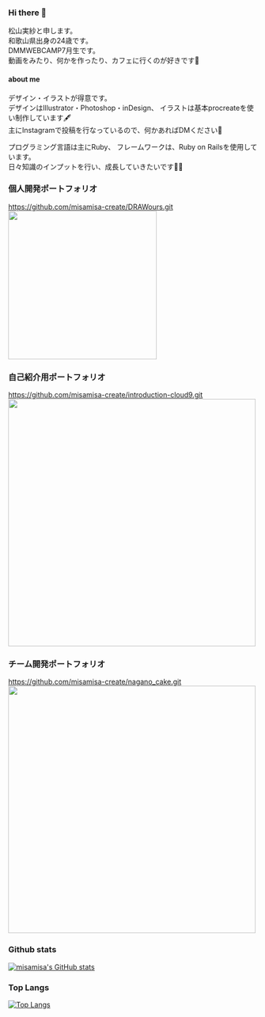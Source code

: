 ### Hi there 👋

松山実紗と申します。  
和歌山県出身の24歳です。  
DMMWEBCAMP7月生です。  
動画をみたり、何かを作ったり、カフェに行くのが好きです💐  

#### about me

デザイン・イラストが得意です。  
デザインはIllustrator・Photoshop・inDesign、 
イラストは基本procreateを使い制作しています🖋  
主にInstagramで投稿を行なっているので、何かあればDMください🐶  

プログラミング言語は主にRuby、 フレームワークは、Ruby on Railsを使用しています。  
日々知識のインプットを行い、成長していきたいです👩‍💻  

### 個人開発ポートフォリオ  
https://github.com/misamisa-create/DRAWours.git  
<img src="https://user-images.githubusercontent.com/83994010/138391927-230d8d4e-5b4e-4119-bc97-f0bd5e0597f0.jpeg" width="300">

### 自己紹介用ポートフォリオ  
https://github.com/misamisa-create/introduction-cloud9.git  
<img src="https://user-images.githubusercontent.com/83994010/138391944-8d2ff0f0-514f-438e-85c1-5335f6d9efd2.jpeg" width="500">

### チーム開発ポートフォリオ  
https://github.com/misamisa-create/nagano_cake.git  
<img src="https://user-images.githubusercontent.com/83994010/138391987-68fb41b6-dd95-4105-8cbe-b647c388a3b7.jpeg" width="500">

### Github stats
[![misamisa's GitHub stats](https://github-readme-stats.vercel.app/api?username=misamisa-create&theme=vue-dark&show_icons=true)](https://github.com/misamisa-create/github-readme-stats)

### Top Langs
[![Top Langs](https://github-readme-stats.vercel.app/api/top-langs/?username=misamisa-create&theme=vue-dark&show_icons=true&layout=compact)](https://github.com/misamisa-create/github-readme-stats)

